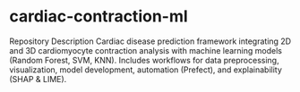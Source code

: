 # cardiac-contraction-ml
Repository Description  Cardiac disease prediction framework integrating 2D and 3D cardiomyocyte contraction analysis with machine learning models (Random Forest, SVM, KNN). Includes workflows for data preprocessing, visualization, model development, automation (Prefect), and explainability (SHAP &amp; LIME).
